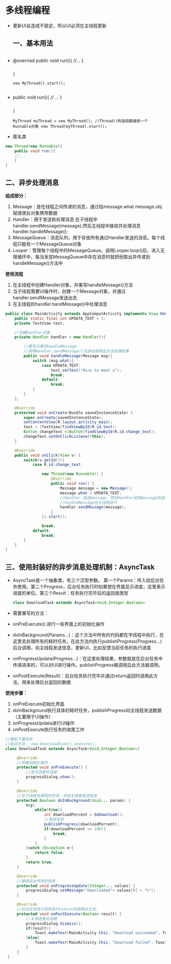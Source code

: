 # 多线程编程

- 更新UI会造成不稳定，所以UI必须在主线程更新

  ## 一、基本用法

- ```java class MyThread extends Thread{

  ```
   @overriad
   public void run(){
   //...
   }
  ```

  }

  new MyThread().start();

- ```java class MyThread implements Runnable{

  ```
   public void run(){
   // ...
   }
  ```

  }

  MyThread myThread = new MyThread(); //Thread()构造函数接收一个Runnable对象 new Thread(myThread).start();

- 匿名类

```java
new Thread(new Runnable){
    public void run(){
    //...
    }
}
```

## 二、异步处理消息

**组成部分：**

1. Message：是在线程之间传递的消息，通过给message.what message.obj赋值使此对象携带数据
2. Handler：用于发送和处理消息 在子线程中handler.sendMessage(message);然后主线程中接收并处理消息handler.handleMessage();
3. MessageQueue：消息队列，用于存放所有通过Handler发送的消息。每个线程只能有一个MessageQueue对象
4. Looper：管理每个线程中的MessageQueue。调用Looper.loop()后，进入无限循环中，每当发现MessagQueue中存在消息时就把他取出并传递到handleMessage()方法中

**使用流程**

1. 在主线程中创建Handler对象，并重写handleMessage()方法
2. 当子线程需要UI操作时，创建一个Message对象，并通过handler.sendMessage发送出去
3. 在主线程的handler.handMessage()中处理消息

```java
public class MainActivity extends AppCompatActivity implements View.OnClickListener{
    public static final int UPDATA_TEXT = 1;
    private TextView text;

    //创建handler对象
    private Handler handler = new Handler(){

        //重写父类的handleMessage
        //调用Handler.sendMessage()后自动调用此方法处理结果
        public void handleMessage(Message msg){
            switch (msg.what){
                case UPDATA_TEXT:
                    text.setText("Nice to meet u");
                    break;
                default:
                    break;
            }
        }
    };

    @Override
    protected void onCreate(Bundle savedInstanceState) {
        super.onCreate(savedInstanceState);
        setContentView(R.layout.activity_main);
        text = (TextView)findViewById(R.id.text);
        Button changeText =(Button)findViewById(R.id.change_text);
        changeText.setOnClickListener(this);
    }

    @Override
    public void onClick(View v) {
        switch(v.getId()){
            case R.id.change_text:

                new Thread(new Runnable() {
                    @Override
                    public void run() {
                        Message message = new Message();
                        message.what = UPDATA_TEXT;
                        //Handler.发送message，然后Handler收到message后自动调用handleMessage()
                        //handleMessage在主线程进行
                        handler.sendMessage(message);
                    }
                }).start();

                break;
            default:
                break;
        }
    }
}
```

## 三、使用封装好的异步消息处理机制：AsyncTask

- AsyncTask是一个抽象类，有三个泛型参数。 第一个Params：传入给后台任务使用。第二个Progress，后台任务执行时如果想在界面显示进度，这里表示进度的单位。第三个Result：任务执行完毕后的返回值类型

  ```java
  class DownloadTask extends AsyncTask<Void,Integer,Boolean>
  ```

- 需要重写的方法：

- onPreExecute():进行一些界面上的初始化操作
- doInBackground(Params...)：这个方法中所有的代码都在字线程中执行，在这里去处理所有的耗时任务。在此方法内执行publishProgress(Progress...)后台调用，向主线程发送信息，更新UI，比如反馈当前任务的执行进度
- onProgressUpdata(Progress...)：在这里处理结果，参数就是在后台任务中传递进来的，可以对UI进行操作。publishProgress被调用后此方法被调用。
- onPostExecute(Result)：后台任务执行完毕并通过return返回时调用此方法，用来处理后台返回的数据

**使用步骤：**

1. onPreExecute初始化界面
2. doInBackground执行具体的耗时任务，publishProgress向主线程发送数据（主要用于UI操作）
3. onProgressUpdata进行UI操作
4. onPostExecute执行任务的收尾工作

  ```java
  //模拟下载任务
  //启动方法： new DownloadTask().execute();
  class DownloadTask extends AsyncTask<Void,Integer,Boolean>{

       @Override
       //界面初始化操作
       protected void onPreExecute() {
           //显示进度对话框
           progressDialog.show();
       }

       @Override
       //在子线程处理耗时任务，并向主线程发送信息
       protected Boolean doInBackground(Void... params) {
           try{
               while(true){
                   int downloadPercent = doDownload();
                   //发送信息
                   publishProgress(downloadPercent);
                   if(downloadPercent >= 100){
                       break;
                   }
               }
           }catch (Exception e){
               return false;
           }
           return true;
       }

       @Override
       //接收后台传来的信息
       protected void onProgressUpdate(Integer... values) {
           progressDialog.setMessage("Downloaded"+ values[0] + "%");
       }

       @Override
       //后台任务执行完毕执行return时调用此方法。
       protected void onPostExecute(Boolean result) {
           //关闭进度对话框
           progressDialog.dismiss();
           if(result){
               Toast.makeText(MainActivity.this, "Download succeeded", Toast.LENGTH_SHORT).show();
           }else{
               Toast.makeText(MainActivity.this, "Download failed", Toast.LENGTH_SHORT).show();
           }
       }
   }
  ```
